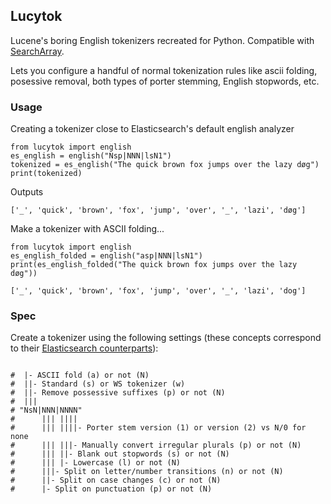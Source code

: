 ## Lucytok

Lucene's boring English tokenizers recreated for Python. Compatible with [SearchArray](http://github.com/softwaredoug/searcharray).

Lets you configure a handful of normal tokenization rules like ascii folding, posessive removal, both types of 
porter stemming, English stopwords, etc.


### Usage

Creating a tokenizer close to Elasticsearch's default english analyzer

```
from lucytok import english
es_english = english("Nsp|NNN|lsN1")
tokenized = es_english("The quick brown fox jumps over the lazy døg")
print(tokenized)
```

Outputs

```
['_', 'quick', 'brown', 'fox', 'jump', 'over', '_', 'lazi', 'døg']
```

Make a tokenizer with ASCII folding...

```
from lucytok import english
es_english_folded = english("asp|NNN|lsN1")
print(es_english_folded("The quick brown fox jumps over the lazy døg"))
```

```
['_', 'quick', 'brown', 'fox', 'jump', 'over', '_', 'lazi', 'dog']
```

### Spec

Create a tokenizer using the following settings (these concepts
correspond to their [Elasticsearch counterparts](https://www.elastic.co/guide/en/elasticsearch/reference/current/analysis.html)):

```

#  |- ASCII fold (a) or not (N)
#  ||- Standard (s) or WS tokenizer (w)
#  ||- Remove possessive suffixes (p) or not (N)
#  |||
# "NsN|NNN|NNNN"
#      ||| ||||
#      ||| ||||- Porter stem version (1) or version (2) vs N/0 for none
#      ||| |||- Manually convert irregular plurals (p) or not (N)
#      ||| ||- Blank out stopwords (s) or not (N)
#      ||| |- Lowercase (l) or not (N)
#      |||- Split on letter/number transitions (n) or not (N)
#      ||- Split on case changes (c) or not (N)
#      |- Split on punctuation (p) or not (N)
